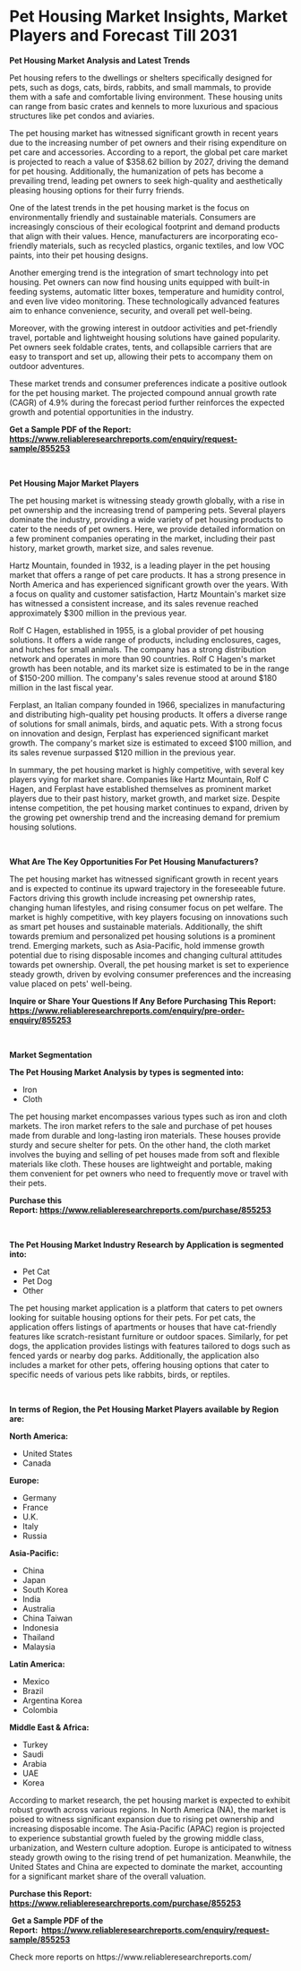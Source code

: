 <p><h1>Pet Housing Market Insights, Market Players and Forecast Till 2031</h1></p><p><strong>Pet Housing Market Analysis and Latest Trends</strong></p>
<p><p>Pet housing refers to the dwellings or shelters specifically designed for pets, such as dogs, cats, birds, rabbits, and small mammals, to provide them with a safe and comfortable living environment. These housing units can range from basic crates and kennels to more luxurious and spacious structures like pet condos and aviaries.</p><p>The pet housing market has witnessed significant growth in recent years due to the increasing number of pet owners and their rising expenditure on pet care and accessories. According to a report, the global pet care market is projected to reach a value of $358.62 billion by 2027, driving the demand for pet housing. Additionally, the humanization of pets has become a prevailing trend, leading pet owners to seek high-quality and aesthetically pleasing housing options for their furry friends.</p><p>One of the latest trends in the pet housing market is the focus on environmentally friendly and sustainable materials. Consumers are increasingly conscious of their ecological footprint and demand products that align with their values. Hence, manufacturers are incorporating eco-friendly materials, such as recycled plastics, organic textiles, and low VOC paints, into their pet housing designs.</p><p>Another emerging trend is the integration of smart technology into pet housing. Pet owners can now find housing units equipped with built-in feeding systems, automatic litter boxes, temperature and humidity control, and even live video monitoring. These technologically advanced features aim to enhance convenience, security, and overall pet well-being.</p><p>Moreover, with the growing interest in outdoor activities and pet-friendly travel, portable and lightweight housing solutions have gained popularity. Pet owners seek foldable crates, tents, and collapsible carriers that are easy to transport and set up, allowing their pets to accompany them on outdoor adventures.</p><p>These market trends and consumer preferences indicate a positive outlook for the pet housing market. The projected compound annual growth rate (CAGR) of 4.9% during the forecast period further reinforces the expected growth and potential opportunities in the industry.</p></p>
<p><strong>Get a Sample PDF of the Report:&nbsp; <a href="https://www.reliableresearchreports.com/enquiry/request-sample/855253">https://www.reliableresearchreports.com/enquiry/request-sample/855253</a></strong></p>
<p>&nbsp;</p>
<p><strong>Pet Housing Major Market Players</strong></p>
<p><p>The pet housing market is witnessing steady growth globally, with a rise in pet ownership and the increasing trend of pampering pets. Several players dominate the industry, providing a wide variety of pet housing products to cater to the needs of pet owners. Here, we provide detailed information on a few prominent companies operating in the market, including their past history, market growth, market size, and sales revenue.</p><p>Hartz Mountain, founded in 1932, is a leading player in the pet housing market that offers a range of pet care products. It has a strong presence in North America and has experienced significant growth over the years. With a focus on quality and customer satisfaction, Hartz Mountain's market size has witnessed a consistent increase, and its sales revenue reached approximately $300 million in the previous year.</p><p>Rolf C Hagen, established in 1955, is a global provider of pet housing solutions. It offers a wide range of products, including enclosures, cages, and hutches for small animals. The company has a strong distribution network and operates in more than 90 countries. Rolf C Hagen's market growth has been notable, and its market size is estimated to be in the range of $150-200 million. The company's sales revenue stood at around $180 million in the last fiscal year.</p><p>Ferplast, an Italian company founded in 1966, specializes in manufacturing and distributing high-quality pet housing products. It offers a diverse range of solutions for small animals, birds, and aquatic pets. With a strong focus on innovation and design, Ferplast has experienced significant market growth. The company's market size is estimated to exceed $100 million, and its sales revenue surpassed $120 million in the previous year.</p><p>In summary, the pet housing market is highly competitive, with several key players vying for market share. Companies like Hartz Mountain, Rolf C Hagen, and Ferplast have established themselves as prominent market players due to their past history, market growth, and market size. Despite intense competition, the pet housing market continues to expand, driven by the growing pet ownership trend and the increasing demand for premium housing solutions.</p></p>
<p>&nbsp;</p>
<p><strong>What Are The Key Opportunities For Pet Housing Manufacturers?</strong></p>
<p><p>The pet housing market has witnessed significant growth in recent years and is expected to continue its upward trajectory in the foreseeable future. Factors driving this growth include increasing pet ownership rates, changing human lifestyles, and rising consumer focus on pet welfare. The market is highly competitive, with key players focusing on innovations such as smart pet houses and sustainable materials. Additionally, the shift towards premium and personalized pet housing solutions is a prominent trend. Emerging markets, such as Asia-Pacific, hold immense growth potential due to rising disposable incomes and changing cultural attitudes towards pet ownership. Overall, the pet housing market is set to experience steady growth, driven by evolving consumer preferences and the increasing value placed on pets' well-being.</p></p>
<p><strong>Inquire or Share Your Questions If Any Before Purchasing This Report: <a href="https://www.reliableresearchreports.com/enquiry/pre-order-enquiry/855253">https://www.reliableresearchreports.com/enquiry/pre-order-enquiry/855253</a></strong></p>
<p>&nbsp;</p>
<p><strong>Market Segmentation</strong></p>
<p><strong>The Pet Housing Market Analysis by types is segmented into:</strong></p>
<p><ul><li>Iron</li><li>Cloth</li></ul></p>
<p><p>The pet housing market encompasses various types such as iron and cloth markets. The iron market refers to the sale and purchase of pet houses made from durable and long-lasting iron materials. These houses provide sturdy and secure shelter for pets. On the other hand, the cloth market involves the buying and selling of pet houses made from soft and flexible materials like cloth. These houses are lightweight and portable, making them convenient for pet owners who need to frequently move or travel with their pets.</p></p>
<p><strong>Purchase this Report:&nbsp;<a href="https://www.reliableresearchreports.com/purchase/855253">https://www.reliableresearchreports.com/purchase/855253</a></strong></p>
<p>&nbsp;</p>
<p><strong>The Pet Housing Market Industry Research by Application is segmented into:</strong></p>
<p><ul><li>Pet Cat</li><li>Pet Dog</li><li>Other</li></ul></p>
<p><p>The pet housing market application is a platform that caters to pet owners looking for suitable housing options for their pets. For pet cats, the application offers listings of apartments or houses that have cat-friendly features like scratch-resistant furniture or outdoor spaces. Similarly, for pet dogs, the application provides listings with features tailored to dogs such as fenced yards or nearby dog parks. Additionally, the application also includes a market for other pets, offering housing options that cater to specific needs of various pets like rabbits, birds, or reptiles.</p></p>
<p>&nbsp;</p>
<p><strong>In terms of Region, the Pet Housing Market Players available by Region are:</strong></p>
<p>
    <p> <strong> North America: </strong>
        <ul>
            <li>United States</li>
            <li>Canada</li>
        </ul>
        </p> 
    <p> <strong> Europe: </strong>
        <ul>
            <li>Germany</li>
            <li>France</li>
            <li>U.K.</li>
            <li>Italy</li>
            <li>Russia</li>
        </ul>
        </p> 
    <p> <strong> Asia-Pacific: </strong>
        <ul>
            <li>China</li>
            <li>Japan</li>
            <li>South Korea</li>
            <li>India</li>
            <li>Australia</li>
            <li>China Taiwan</li>
            <li>Indonesia</li>
            <li>Thailand</li>
            <li>Malaysia</li>
        </ul>
        </p> 
    <p> <strong> Latin America: </strong>
        <ul>
            <li>Mexico</li>
            <li>Brazil</li>
            <li>Argentina Korea</li>
            <li>Colombia</li>
        </ul>
        </p> 
    <p> <strong> Middle East & Africa: </strong>
        <ul>
            <li>Turkey</li>
            <li>Saudi</li>
            <li>Arabia</li>
            <li>UAE</li>
            <li>Korea</li>
        </ul>
    </p>
    </p>
<p><p>According to market research, the pet housing market is expected to exhibit robust growth across various regions. In North America (NA), the market is poised to witness significant expansion due to rising pet ownership and increasing disposable income. The Asia-Pacific (APAC) region is projected to experience substantial growth fueled by the growing middle class, urbanization, and Western culture adoption. Europe is anticipated to witness steady growth owing to the rising trend of pet humanization. Meanwhile, the United States and China are expected to dominate the market, accounting for a significant market share of the overall valuation.</p></p>
<p><strong>Purchase this Report: <a href="https://www.reliableresearchreports.com/purchase/855253">https://www.reliableresearchreports.com/purchase/855253</a></strong></p>
<p>&nbsp;<strong>Get a Sample PDF of the Report:&nbsp;&nbsp;<a href="https://www.reliableresearchreports.com/enquiry/request-sample/855253">https://www.reliableresearchreports.com/enquiry/request-sample/855253</a></strong></p>
<p><strong></strong></p>
<p>Check more reports on https://www.reliableresearchreports.com/</p>